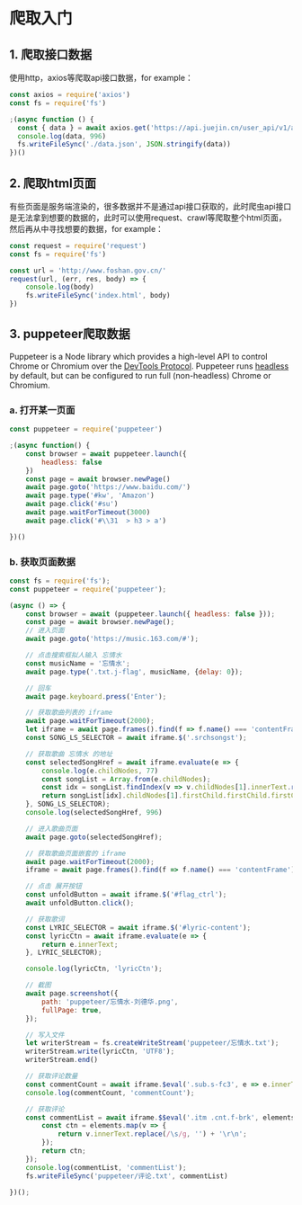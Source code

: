 # 爬取入门

## 1. 爬取接口数据

使用http，axios等爬取api接口数据，for example：

```javascript
const axios = require('axios')
const fs = require('fs')

;(async function () {
  const { data } = await axios.get('https://api.juejin.cn/user_api/v1/author/recommend?category_id=&cursor=0&limit=20')
  console.log(data, 996)
  fs.writeFileSync('./data.json', JSON.stringify(data))
})()
```

## 2. 爬取html页面

有些页面是服务端渲染的，很多数据并不是通过api接口获取的，此时爬虫api接口是无法拿到想要的数据的，此时可以使用request、crawl等爬取整个html页面，然后再从中寻找想要的数据，for example：

```javascript
const request = require('request')
const fs = require('fs')

const url = 'http://www.foshan.gov.cn/'
request(url, (err, res, body) => {
    console.log(body)
    fs.writeFileSync('index.html', body)
})
```

## 3. puppeteer爬取数据

Puppeteer is a Node library which provides a high-level API to control Chrome or Chromium over the [DevTools Protocol](https://chromedevtools.github.io/devtools-protocol/). Puppeteer runs [headless](https://developers.google.com/web/updates/2017/04/headless-chrome) by default, but can be configured to run full (non-headless) Chrome or Chromium.

### a. 打开某一页面

```javascript
const puppeteer = require('puppeteer')

;(async function() {
    const browser = await puppeteer.launch({
        headless: false
    })
    const page = await browser.newPage()
    await page.goto('https://www.baidu.com/')
    await page.type('#kw', 'Amazon')
    await page.click('#su')
    await page.waitForTimeout(3000)
    await page.click('#\\31  > h3 > a')

})()
```

### b. 获取页面数据

```javascript
const fs = require('fs');
const puppeteer = require('puppeteer');

(async () => {
    const browser = await (puppeteer.launch({ headless: false }));
    const page = await browser.newPage();
    // 进入页面
    await page.goto('https://music.163.com/#');

    // 点击搜索框拟人输入 忘情水
    const musicName = '忘情水';
    await page.type('.txt.j-flag', musicName, {delay: 0});

    // 回车
    await page.keyboard.press('Enter');

    // 获取歌曲列表的 iframe
    await page.waitForTimeout(2000);
    let iframe = await page.frames().find(f => f.name() === 'contentFrame');
    const SONG_LS_SELECTOR = await iframe.$('.srchsongst');

    // 获取歌曲 忘情水 的地址
    const selectedSongHref = await iframe.evaluate(e => {
        console.log(e.childNodes, 77)
        const songList = Array.from(e.childNodes);
        const idx = songList.findIndex(v => v.childNodes[1].innerText.replace(/\s/g, '') === '忘情水(Live)');
        return songList[idx].childNodes[1].firstChild.firstChild.firstChild.href;
    }, SONG_LS_SELECTOR);
    console.log(selectedSongHref, 996)

    // 进入歌曲页面
    await page.goto(selectedSongHref);

    // 获取歌曲页面嵌套的 iframe
    await page.waitForTimeout(2000);
    iframe = await page.frames().find(f => f.name() === 'contentFrame');

    // 点击 展开按钮
    const unfoldButton = await iframe.$('#flag_ctrl');
    await unfoldButton.click();

    // 获取歌词
    const LYRIC_SELECTOR = await iframe.$('#lyric-content');
    const lyricCtn = await iframe.evaluate(e => {
        return e.innerText;
    }, LYRIC_SELECTOR);

    console.log(lyricCtn, 'lyricCtn');

    // 截图
    await page.screenshot({
        path: 'puppeteer/忘情水-刘德华.png',
        fullPage: true,
    });

    // 写入文件
    let writerStream = fs.createWriteStream('puppeteer/忘情水.txt');
    writerStream.write(lyricCtn, 'UTF8');
    writerStream.end()

    // 获取评论数量
    const commentCount = await iframe.$eval('.sub.s-fc3', e => e.innerText);
    console.log(commentCount, 'commentCount');

    // 获取评论
    const commentList = await iframe.$$eval('.itm .cnt.f-brk', elements => {
        const ctn = elements.map(v => {
            return v.innerText.replace(/\s/g, '') + '\r\n';
        });
        return ctn;
    });
    console.log(commentList, 'commentList');
    fs.writeFileSync('puppeteer/评论.txt', commentList)

})();

```

